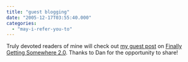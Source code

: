 ```yaml
---
title: "guest blogging"
date: "2005-12-17T03:55:40.000"
categories: 
  - "may-i-refer-you-to"
---
```


Truly devoted readers of mine will check out [my guest post](http://rmfo-blogs.com/daniel/2005/12/16/married-life/) on [Finally Getting Somewhere 2.0](http://rmfo-blogs.com/daniel/). Thanks to Dan for the opportunity to share!
